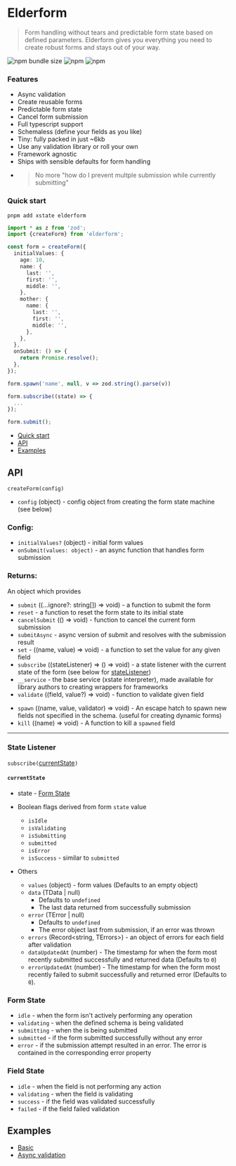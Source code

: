 # Elderform

> Form handling without tears and predictable form state based on defined parameters. Elderform gives you everything you need to create robust forms and stays out of your way.

![npm bundle size](https://img.shields.io/bundlephobia/minzip/elderform) ![npm](https://img.shields.io/npm/v/elderform) ![npm](https://img.shields.io/npm/dt/elderform)

### Features

- Async validation
- Create reusable forms
- Predictable form state
- Cancel form submission
- Full typescript support
- Schemaless (define your fields as you like)
- Tiny: fully packed in just ~6kb
- Use any validation library or roll your own
- Framework agnostic
- Ships with sensible defaults for form handling
- > No more "how do I prevent multple submission while currently submitting"

### Quick start

```
pnpm add xstate elderform
```

```ts
import * as z from 'zod';
import {createForm} from 'elderform';

const form = createForm({
  initialValues: {
    age: 10,
    name: {
      last: '',
      first: '',
      middle: '',
    },
    mother: {
      name: {
        last: '',
        first: '',
        middle: '',
      },
    },
  },
  onSubmit: () => {
    return Promise.resolve();
  },
});

form.spawn('name', null, v => zod.string().parse(v))

form.subscribe((state) => {
  ...
});

form.submit();
```

- [Quick start](#quick-start)
- [API](#api)
- [Examples](#examples)

## API

`createForm(config)`

- `config` (object) - config object from creating the form state machine (see below)

### Config:

- `initialValues?` (object) - initial form values
- `onSubmit(values: object)` - an async function that handles form submission

### Returns:

An object which provides

- `submit` ((...ignore?: string[]) => void) - a function to submit the form
- `reset` - a function to reset the form state to its initial state
- `cancelSubmit` (() => void) - function to cancel the current form submission
- `submitAsync` - async version of submit and resolves with the submission result
- `set` - ((name, value) => void) - a function to set the value for any given field
- `subscribe` ((stateListener) => () => void) - a state listener with the current state of the form (see below for [stateListener](#state-listener))
- `__service` - the base service (xstate interpreter), made available for library authors to creating wrappers for frameworks
- `validate` ((field, value?) => void) - function to validate given field
<!-- - `set` ((name, value) => void) - function to set values for `data`, `error`, `errors`, `schema` or `values` -->
- `spawn` ((name, value, validator) => void) - An escape hatch to spawn new fields not specified in the schema. (useful for creating dynamic forms)
- `kill` ((name) => void) - A function to kill a `spawned` field

---

### State Listener

`subscribe(`[currentState](#currentState)`)`

#### `currentState`

- state - [Form State](#form-state)

- Boolean flags derived from form `state` value

  - `isIdle`
  - `isValidating`
  - `isSubmitting`
  - `submitted`
  - `isError`
  - `isSuccess` - similar to `submitted`

- Others
  - `values` (object) - form values (Defaults to an empty object)
  - `data` (TData | null)
    - Defaults to `undefined`
    - The last data returned from successfully submission
  - `error` (TError | null)
    - Defaults to `undefined`
    - The error object last from submission, if an error was thrown
  - `errors` (Record<string, TErrors>) - an object of errors for each field after validation
  - `dataUpdatedAt` (number) -
    The timestamp for when the form most recently submitted successfully and returned data (Defaults to `0`)
  - `errorUpdatedAt` (number) -
    The timestamp for when the form most recently failed to submit successfully and returned error (Defaults to `0`).

### Form State

- `idle` - when the form isn't actively performing any operation
- `validating` - when the defined schema is being validated
- `submitting` - when the is being submitted
- `submitted` - if the form submitted successfully without any error
- `error` - if the submission attempt resulted in an error. The error is contained in the corresponding error property

### Field State

- `idle` - when the field is not performing any action
- `validating` - when the field is validating
- `success` - if the field was validated successfully
- `failed` - if the field failed validation

## Examples

- [Basic](https://codesandbox.io/s/elderform-basic-jtwff)
- [Async validation](https://codesandbox.io/s/elderform-async-validation-e1twr?file=/src/index.ts)
